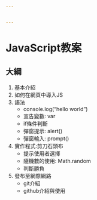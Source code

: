 ```yaml
---


---
```


<h1 id="javascript教案">JavaScript教案</h1>
<h2 id="大綱">大綱</h2>
<ol>
<li>基本介紹</li>
<li>如何在網頁中導入JS</li>
<li>語法
<ul>
<li>console.log(“hello world”)</li>
<li>宣告變數: var</li>
<li>if條件判斷</li>
<li>彈窗提示: alert()</li>
<li>彈窗輸入: prompt()</li>
</ul>
</li>
<li>實作程式:剪刀石頭布
<ul>
<li>提示使用者選擇</li>
<li>隨機數的使用: Math.random</li>
<li>判斷勝負</li>
</ul>
</li>
<li>發布至網際網路
<ul>
<li>git介紹</li>
<li>github介紹與使用</li>
</ul>
</li>
</ol>

